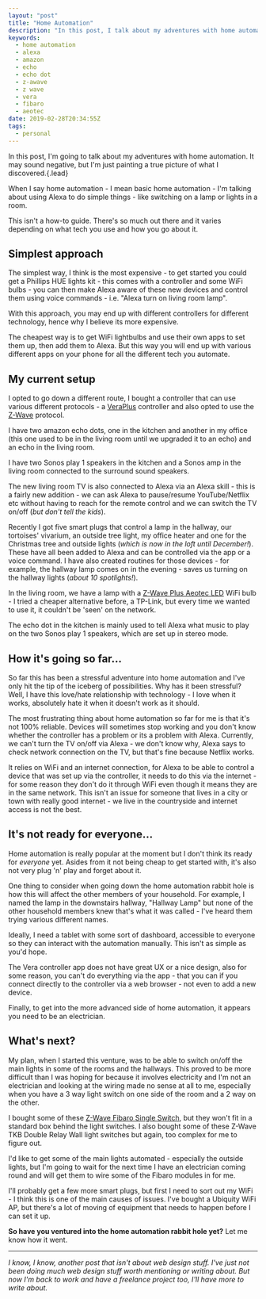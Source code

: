 ```yaml
---
layout: "post"
title: "Home Automation"
description: "In this post, I talk about my adventures with home automation. Basic stuff as simple as using Alexa to switch on a lamp or lights in a room"
keywords:
  - home automation
  - alexa
  - amazon
  - echo
  - echo dot
  - z-awave
  - z wave
  - vera
  - fibaro
  - aeotec
date: 2019-02-28T20:34:55Z
tags:
  - personal
---
```

In this post, I'm going to talk about my adventures with home automation. It may sound negative, but I'm just painting a true picture of what I discovered.{.lead}

When I say home automation - I mean basic home automation - I'm talking about using Alexa to do simple things - like switching on a lamp or lights in a room.

This isn't a how-to guide. There's so much out there and it varies depending on what tech you use and how you go about it.

## Simplest approach
The simplest way, I think is the most expensive - to get started you could get a Phillips HUE lights kit - this comes with a controller and some WiFi bulbs - you can then make Alexa aware of these new devices and control them using voice commands - i.e. "Alexa turn on living room lamp".

With this approach, you may end up with different controllers for different technology, hence why I believe its more expensive.

The cheapest way is to get WiFi lightbulbs and use their own apps to set them up, then add them to Alexa. But this way you will end up with various different apps on your phone for all the different tech you automate.

## My current setup
I opted to go down a different route, I bought a controller that can use various different protocols - a [VeraPlus](https://shop.ezlo.com/ "Vera") controller and also opted to use the [Z-Wave](https://en.wikipedia.org/wiki/Z-Wave "Read about Z-Wave protocol") protocol.

I have two amazon echo dots, one in the kitchen and another in my office (this one used to be in the living room until we upgraded it to an echo) and an echo in the living room.

I have two Sonos play 1 speakers in the kitchen and a Sonos amp in the living room connected to the surround sound speakers.

The new living room TV is also connected to Alexa via an Alexa skill - this is a fairly new addition - we can ask Alexa to pause/resume YouTube/Netflix etc without having to reach for the remote control and we can switch the TV on/off (_but don't tell the kids_).

Recently I got five smart plugs that control a lamp in the hallway, our tortoises' vivarium, an outside tree light, my office heater and one for the Christmas tree and outside lights (_which is now in the loft until December!_). These have all been added to Alexa and can be controlled via the app or a voice command. I have also created routines for those devices - for example, the hallway lamp comes on in the evening - saves us turning on the hallway lights (_about 10 spotlights!_).

In the living room, we have a lamp with a [ Z-Wave Plus Aeotec LED](https://www.vesternet.com/collections/brands-aeotec " Z-Wave Plus Aeotec LED") WiFi bulb - I tried a cheaper alternative before, a TP-Link, but every time we wanted to use it, it couldn't be 'seen' on the network.

The echo dot in the kitchen is mainly used to tell Alexa what music to play on the two Sonos play 1 speakers, which are set up in stereo mode.

## How it's going so far...
So far this has been a stressful adventure into home automation and I've only hit the tip of the iceberg of possibilities. Why has it been stressful? Well, I have this love/hate relationship with technology - I love when it works, absolutely hate it when it doesn't work as it should.

The most frustrating thing about home automation so far for me is that it's not 100% reliable. Devices will sometimes stop working and you don't know whether the controller has a problem or its a problem with Alexa. Currently, we can't turn the TV on/off via Alexa - we don't know why, Alexa says to check network connection on the TV, but that's fine because Netflix works.

It relies on WiFi and an internet connection, for Alexa to be able to control a device that was set up via the controller, it needs to do this via the internet - for some reason they don't do it through WiFi even though it means they are in the same network. This isn't an issue for someone that lives in a city or town with really good internet - we live in the countryside and internet access is not the best.

## It's not ready for everyone...
Home automation is really popular at the moment but I don't think its ready for _everyone_ yet. Asides from it not being cheap to get started with, it's also not very plug 'n' play and forget about it.

One thing to consider when going down the home automation rabbit hole is how this will affect the other members of your household. For example, I named the lamp in the downstairs hallway, "Hallway Lamp" but none of the other household members knew that's what it was called - I've heard them trying various different names.

Ideally, I need a tablet with some sort of dashboard, accessible to everyone so they can interact with the automation manually. This isn't as simple as you'd hope.

The Vera controller app does not have great UX or a nice design, also for some reason, you can't do everything via the app - that you can if you connect directly to the controller via a web browser - not even to add a new device.

Finally, to get into the more advanced side of home automation, it appears you need to be an electrician.

## What's next?
My plan, when I started this venture, was to be able to switch on/off the main lights in some of the rooms and the hallways. This proved to be more difficult than I was hoping for because it involves electricity and I'm not an electrician and looking at the wiring made no sense at all to me, especially when you have a 3 way light switch on one side of the room and a 2 way on the other.

I bought some of these [Z-Wave Fibaro Single Switch](https://www.vesternet.com/products/z-wave-fibaro-single-switch-2-gen5 "Z-Wave Fibaro Single Switch"), but they won't fit in a standard box behind the light switches. I also bought some of these Z-Wave TKB Double Relay Wall light switches but again, too complex for me to figure out.

I'd like to get some of the main lights automated - especially the outside lights, but I'm going to wait for the next time I have an electrician coming round and will get them to wire some of the Fibaro modules in for me.

I'll probably get a few more smart plugs, but first I need to sort out my WiFi - I think this is one of the main causes of issues. I've bought a Ubiquity WiFi AP, but there's a lot of moving of equipment that needs to happen before I can set it up.

**So have you ventured into the home automation rabbit hole yet?** Let me know how it went.
___
_I know, I know, another post that isn't about web design stuff. I've just not been doing much web design stuff worth mentioning or writing about. But now I'm back to work and have a freelance project too, I'll have more to write about._
